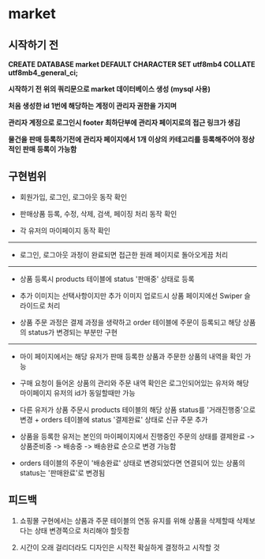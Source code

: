 ﻿# market

## 시작하기 전

**CREATE DATABASE market DEFAULT CHARACTER SET utf8mb4 COLLATE utf8mb4_general_ci;**

**시작하기 전 위의 쿼리문으로 market 데이터베이스 생성 (mysql 사용)**

**처음 생성한 id 1번에 해당하는 계정이 관리자 권한을 가지며**

**관리자 계정으로 로그인시 footer 최하단부에 관리자 페이지로의 접근 링크가 생김**

**물건을 판매 등록하기전에 관리자 페이지에서 1개 이상의 카테고리를 등록해주어야 정상적인 판매 등록이 가능함**

## 구현범위

-  회원가입, 로그인, 로그아웃 동작 확인

-  판매상품 등록, 수정, 삭제, 검색, 페이징 처리 동작 확인

-  각 유저의 마이페이지 동작 확인

---

-  로그인, 로그아웃 과정이 완료되면 접근한 원래 페이지로 돌아오게끔 처리

---

-  상품 등록시 products 테이블에 status '판매중' 상태로 등록

-  추가 이미지는 선택사항이지만 추가 이미지 업로드시 상품 페이지에선 Swiper 슬라이드로 처리

-  상품 주문 과정은 결제 과정을 생략하고 order 테이블에 주문이 등록되고 해당 상품의 status가 변경되는 부분만 구현

---

-  마이 페이지에서는 해당 유저가 판매 등록한 상품과 주문한 상품의 내역을 확인 가능

-  구매 요청이 들어온 상품의 관리와 주문 내역 확인은 로그인되어있는 유저와 해당 마이페이지 유저의 id가 동일할때만 가능

-  다른 유저가 상품 주문시 products 테이블의 해당 상품 status를 '거래진행중'으로 변경 + orders 테이블에 status '결제완료' 상태로 신규 주문 추가

-  상품을 등록한 유저는 본인의 마이페이지에서 진행중인 주문의 상태를 결제완료 -> 상품준비중 -> 배송중 -> 배송완료 순으로 변경 가능함

-  orders 테이블의 주문이 '배송완료' 상태로 변경되었다면 연결되어 있는 상품의 status는 '판매완료'로 변경됨

## 피드백

1. 쇼핑몰 구현에서는 상품과 주문 테이블의 연동 유지를 위해 상품을 삭제할때 삭제보다는 상태 변경쪽으로 처리해야 할듯함

2. 시간이 오래 걸리더라도 디자인은 시작전 확실하게 결정하고 시작할 것
